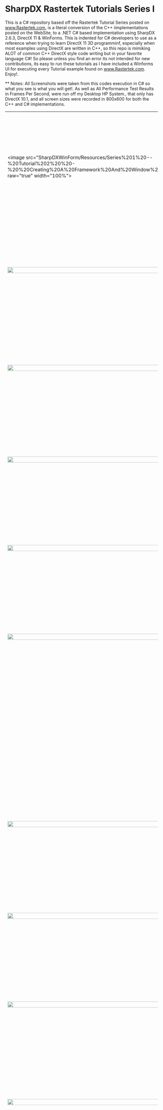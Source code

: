 # SharpDX Rastertek Tutorials Series I
This is a C# repository based off the Rastertek Tutorial Series posted on www.Rastertek.com, is a literal conversion of the C++ iimplementations posted on the WebSite, to a .NET C# based implementation using SharpDX 2.6.3, DirectX 11 &amp; WinForms. 
This is indented for C# developers to use as a reference when trying to learn DirectX 11 3D programminf, especially when most examples using DirectX are written in C++, so this repo is mimiking ALOT of common C++ DirectX style code writing but in your favorite language C#! So please unless you find an error its not intended for new contributions, its easy to run these tutorials as I have included a Winforms UI for executing every Tutorial example found on www.Rastertek.com. Enjoy!.


** Notes:  All Screenshots were taken from this codes execution in C# so what you see is what you will get!. As well as All Performance Test Results in Frames Per Second, were run off my Desktop HP System., that only has DirectX 10.1, and all screen sizes were recorded in 800x600 for both the C++ and C# implementations.

<table><tr><td width="40%">


<image src="SharpDXWinForm/Resources/Series%201%20--%20Tutorial%202%20%20-%20%20Creating%20A%20Framework%20And%20Window%20Sm.png?raw="true" width="100%"></td><td valign="top"><h4>
Tutorial 2: Creating a Framework and Window
</h4><i>
-   278 lines   - (C++: 0 FPS C#: 0 FPS)
</i><br /><p>
This Tutorial just displays a blank Black screen for only 1 second, since its only a borderless Windows Form.
</p></td></tr>


<tr><td width="40%">
<image src="SharpDXWinForm/Resources/Series%201%20--%20Tutorial%203%20%20-%20%20Initializing%20DirectX%2011%20Sm.png?raw="true" width="100%"></td><td valign="top"><h4>
Tutorial 3: Initializing DirectX 11.
</h4><i>
-   563 lines   - (C++: 2255 FPS C#: 2290 FPS)
</i><br /><p>
This Tutorial just displays a blank Gray screen using a Windows Form utilizing DirectX 11 in SharpDX.
</p></td></tr>


<tr><td width="40%">
<image src="SharpDXWinForm/Resources/Series%201%20--%20Tutorial%204%20%20-%20%20Buffers%2C%20Shaders%2C%20And%20HLSL%20Sm.png?raw="true" width="100%"></td><td valign="top"><h4>
Tutorial 4: Buffers, Shaders, and HLSL
</h4><i>
-   997 lines   - (C++: 1482 FPS C#: 1488 FPS)
</i><br /><p>
This Tutorial loads a green trangle using Vertex Buffers Shaders nad HLSL in SharpDX.
</p></td></tr>


<tr><td width="40%">
<image src="SharpDXWinForm/Resources/Series%201%20--%20Tutorial%205%20%20-%20%20Texturing%20Sm.png?raw="true" width="100%"></td><td valign="top"><h4>
Tutorial 5: Texturing
</h4><i>
-  1081 lines   - (C++: 1436 FPS C#: 1457 FPS)
</i><br /><p>
This tutorial loads a triangle and applied a Texture on top of it using SharpDX.
</p></td></tr>

<tr><td width="40%">
<image src="SharpDXWinForm/Resources/Series%201%20--%20Tutorial%206%20%20-%20%20Diffuse%20Lighting%20Sm.png?raw="true" width="100%"></td><td valign="top"><h4>
Tutorial 6: Diffuse Lighting
</h4><i>
-  1203 lines   - (C++: 1445 FPS C#: 1493 FPS)
</i><br /><p>
This Tutorial loads a rotating purple trangle that diffuses lighting as it rotates using SharpDX.
</p></td></tr>


<tr><td width="40%">
<image src="SharpDXWinForm/Resources/Series%201%20--%20Tutorial%207%20%20-%20%203D%20Mode%20lRendering%20Sm.png?raw="true" width="100%"></td><td valign="top"><h4>
Tutorial 7: 3D Model Rendering
</h4><i>
-  1241 lines   - (C++: 1386 FPS C#: 1400 FPS)
</i><br /><p>
This Tutorial renders a cube and rotates it on the screen using SharpDX.
</p></td></tr>


<tr><td width="40%">
</td><td valign="top"><h4>
Tutorial 8: Loading Maya 2011 Models
</h4><p>
This Tutorial Loads a Windows Form that allows you to Open an .Obj file nad it saves it out as a .txt file formatted for 3D model importing in SharpDX.
</p></td></tr>


<tr><td width="40%">
<image src="SharpDXWinForm/Resources/Series%201%20--%20Tutorial%209%20%20-%20%20Ambient%20Lighting%20Sm.png?raw="true" width="100%"></td><td valign="top"><h4>
Tutorial 9: Ambient Lighting
</h4><i>
-  1248 lines   - (C++: 1387 FPS C#: 1400 FPS)
</i><br /><p>
This Tutorial renders a cube and rotates it on the screen with ambiant lighting using SharpDX.
</p></td></tr>


<tr><td width="40%">
<image src="SharpDXWinForm/Resources/Series%201%20--%20Tutorial%2010%20-%20Specular%20Lighting%20Sm.png?raw="true" width="100%"></td><td valign="top"><h4>
Tutorial 10: Specular Lighting
</h4><i>
  1281 lines   - (C++: 1380 FPS C#: 1394 FPS)
</i><br /><p>
This Tutorial renders a cube and rotates it on the screen with specular lighting using SharpDX.
</p></td></tr>


<tr><td width="40%">
<image src="SharpDXWinForm/Resources/Series%201%20--%20Tutorial%2011%20-%202D%20Rendering%20Sm.png?raw="true" width="100%"></td><td valign="top"><h4>
Tutorial 11: 2D Rendering
</h4><i>
-  1208 lines   - (C++: 1375 FPS C#: 1395 FPS)
</i><br /><p>
This Tutorial renders simple 2D Texture on the screen using SharpDX.
</p></td></tr>


<tr><td width="40%">
<image src="SharpDXWinForm/Resources/Series%201%20--%20Tutorial%2012%20-%20Font%20Engine%20Sm.png?raw="true" width="100%"></td><td valign="top"><h4>
Tutorial 12: Font Engine
</h4><i>
-  1523 lines   - (C++: 1480 FPS C#: 1488 FPS)
</i><br /><p>
This Tutorial renders a Font object that really is an amage placed on a square vector facing the screen to display as Text using SharpDX.
</p></td></tr>


<tr><td width="40%">
<image src="SharpDXWinForm/Resources/Series%201%20--%20Tutorial%2013%20-%20Direct%20Input%20Sm.png?raw="true" width="100%"></td><td valign="top"><h4>
Tutorial 13: Direct Input
</h4><i>
-  1763 lines   - (C++: 1443 FPS C#: 1492 FPS)
</i><br /><p>
This Tutorial shows you how to utilize DirectInput, now depricated, however examples use it, so this is what we are implementing here accepting input from both the keyboard and the mouse using SharpDX. This functionality allows us to use the Arrow Keys and A for UP and Z for down & PagUp for Looking up nad PagDown for looking down, and we use this in most of the Tutorials to follow.
</p></td></tr>


<tr><td width="40%">
<image src="SharpDXWinForm/Resources/Series%201%20--%20Tutorial%2014%20-%20Direct%20Sound%20Sm.png?raw="true" width="100%"></td><td valign="top"><h4>
Tutorial 14: Direct Sound
</h4><i>
-  1111 lines   - (C++: 2267 FPS C#: 2288 FPS)
</i><br /><p>
This Tutorial shows you how to utilize DirectSound, also now depricated, however examples use it, so this is what we are implementing here playing a WAVE file using SharpDX.
</p></td></tr>


<tr><td width="40%">
<image src="SharpDXWinForm/Resources/Series%201%20--%20Tutorial%2015%20-%20FPS%20CPU%20Usage%20And%20Timers%20Sm.png?raw="true" width="100%"></td><td valign="top"><h4>
Tutorial 15: FPS, CPU Usage, and Timers
</h4><i>
-  1875 lines   - (C++: 1466 FPS C#: 1466 FPS)
</i><br /><p>
This Tutorial implementation uses the FPS Counter that is present for displaying the Frames Per Second on screen in the Rastertek tutorials, as well as the CPU Usage and the timer class using SharpDX.
</p></td></tr>


<tr><td width="40%">
<image src="SharpDXWinForm/Resources/Series%201%20--%20Tutorial%2016%20-%20Frustum%20Culling%20Sm.png?raw="true" width="100%"></td><td valign="top"><h4>
Tutorial 16: Frustum Culling
</h4><i>
-  2608 lines   - (C++: 340 FPS  C#: 343 FPS)  -  Render Count 21
</i><br /><p>
This Tutorial shows how you can keep track of the number of 3D object within your current cameras' view using SharpDX. The above FPS statisics was rendered with 21 objects showing on screen.
</p></td></tr>


<tr><td width="40%">
<image src="SharpDXWinForm/Resources/Series%201%20--%20Tutorial%2017%20-%20MultiTexturing%20And%20TextureArrays%20Sm.png?raw="true" width="100%"></td><td valign="top"><h4>
Tutorial 17: Multitexturing and Texture Arrays 
</h4><i>
-  1409 lines   - (C++: 975 FPS  C#: 962 FPS)
</i><br /><p>
This Tutorial shows how to layer multiple textures on top of each other on a 3D Object using SharpDX.
</p></td></tr>


<tr><td width="40%">
<image src="SharpDXWinForm/Resources/Series%201%20--%20Tutorial%2018%20-%20Light%20Maps%20Sm.png?raw="true" width="100%"></td><td valign="top"><h4>
Tutorial 18: Light Maps
</h4><i>
-  1357 lines - (C++: 953 FPS C#: 960 FPS)
</i><br /><p>
This Tutorial uses a Blended Image that looks like a circle with light blending towards the center or the circel, and with that texture, applies the lighting effect through HLSL against a flat square giving the effect of a Sphere using SharpDX.
</p></td></tr>


<tr><td width="40%">
<image src="SharpDXWinForm/Resources/Series%201%20--%20Tutorial%2019%20-%20Alpha%20Mapping%20Sm.png?raw="true" width="100%"></td><td valign="top"><h4>
Tutorial 19: Alpha Mapping
</h4><i>
-  1444 lines   - (C++: 828 FPS  C#: 838 FPS)
</i><br /><p>
This Tutorial uses Alpha blending meaning that two Textures are blended together along a 3D objects verticies using SharpDX.
</p></td></tr>


<tr><td width="40%">
<image src="SharpDXWinForm/Resources/Series%201%20--%20Tutorial%2020%20-%20Bump%20Mapping%20Sm.png?raw="true" width="100%"></td><td valign="top"><h4>
Tutorial 20: Bump Mapping
</h4><i>
-  1691 lines   - (C++: 962 FPS  C#: 975 FPS)
</i><br /><p>
This Tutorial uses a Texture for placing an edge effect and how lighting reflects against those edges on a 3D rotating cube using SharpDX.
</p></td></tr>


<tr><td width="40%">
<image src="SharpDXWinForm/Resources/Series%201%20--%20Tutorial%2021%20-%20Specular%20Mapping%20Sm.png?raw="true" width="100%"></td><td valign="top"><h4>
Tutorial 21: Specular Mapping
</h4><i>
-  1785 lines   - (C++: 840 FPS  C#: 852 FPS)
</i><br /><p>
This Tutorial uses a Texture map that following the edges of the cubes smaller squares and the bulging for each small square on a rotating 3D Cube using SharpDX.
</p></td></tr>


<tr><td width="40%">
<image src="SharpDXWinForm/Resources/Series%201%20--%20Tutorial%2022%20-%20Render%20To%20Texture%20Sm.png?raw="true" width="100%"></td><td valign="top"><h4>
Tutorial 22: Render to Texture
</h4><i>
-  2391 lines   - (C++: 480 FPS  C#: 485 FPS)
</i><br /><p>
This Tutorial introduces an important but expensive concept of drawing a rendered 3D object in a small window on the scree using SharpDX.
</p></td></tr>


<tr><td width="40%">
<image src="SharpDXWinForm/Resources/Series%201%20--%20Tutorial%2023%20-%20Fog%20Sm.png?raw="true" width="100%"></td><td valign="top"><h4>
Tutorial 23: Fog
</h4><i>
-  2391 lines   - (C++: 480 FPS  C#: 485 FPS)
</i><br /><p>
This Tutorial uses an old technique that used to be used to make distant objects dissapear, in this case we have a rotating cube amist a fog cloud and disappearing in the back sides using SharpDX.
</p></td></tr>


<tr><td width="40%">
<image src="SharpDXWinForm/Resources/Series%201%20--%20Tutorial%2024%20-%20Clipping%20Planes%20Sm.png?raw="true" width="100%"></td><td valign="top"><h4>
Tutorial 24: Clipping Planes
</h4><i>
-  1450 lines   - (C++: 1424 FPS C#: 1440 FPS)
</i><br /><p>
This Tutorial demonstrates how you omit a certain section of a 3D object from within the cameras view using SharpDX.
</p></td></tr>


<tr><td width="40%">
<image src="SharpDXWinForm/Resources/Series%201%20--%20Tutorial%2025%20-%20Texture%20Translation%20Sm.png?raw="true" width="100%"></td><td valign="top"><h4>
Tutorial 25: Texture Translation
</h4><i>
-  1488 lines   - (C++: 1448 FPS C#: 1455 FPS)
</i><br /><p>
This Tutorial shows how a texture can me moved or translated across an existing 3D object's surface using SharpDX.
</p></td></tr>


<tr><td width="40%">
<image src="SharpDXWinForm/Resources/Series%201%20--%20Tutorial%2026%20-%20Transparency%20Sm.png?raw="true" width="100%"></td><td valign="top"><h4>
Tutorial 26: Transparency
</h4><i>
-  1804 lines   - (C++: 878 FPS  C#: 888 FPS)
</i><br /><p>
This Tutorial shows how a texture can me set to a level of transparency using SharpDX.
</p></td></tr>


<tr><td width="40%">
<image src="SharpDXWinForm/Resources/Series%201%20--%20Tutorial%2027%20-%20Reflection%20Projective%20Texturing%20Sm.png?raw="true" width="100%"></td><td valign="top"><h4>
Tutorial 27: Reflection (Projective Texturing)
</h4><i>
-  1933 lines   - (C++: 514 FPS  C#: 520 FPS)
</i><br /><p>
This Tutorial shows a 3D Cube is projected and rendered as a reflection against another 3D Object using SharpDX.
</p></td></tr>


<tr><td width="40%">
<image src="SharpDXWinForm/Resources/Series%201%20--%20Tutorial%2028%20-%20Screen%20Fades%20Sm.png?raw="true" width="100%"></td><td valign="top"><h4>
Tutorial 28: Screen Fades
</h4><i>
-  2219 lines   - (C++: 1410 FPS C#: 1410 FPS)
</i><br /><p>
This Tutorial blends a 3D Cube for 4 seconds until its full intensity on the screen using SharpDX.
</p></td></tr>


<tr><td width="40%">
<image src="SharpDXWinForm/Resources/Series%201%20--%20Tutorial%2029%20-%20Water%20Sm.png?raw="true" width="100%"></td><td valign="top"><h4>
Tutorial 29: Water
</h4><i>
-  2667 lines   - (C++: 277 FPS  C#: 275 FPS)
</i><br /><p>
This Tutorial creates a small ripple effect of water in a concrete bath also displaying the relflections of nearby objects and the refracting of those reflections in the rippling water using SharpDX.
</p></td></tr>


<tr><td width="40%">
<image src="SharpDXWinForm/Resources/Series%201%20--%20Tutorial%2030%20-%20Multiple%20Point%20Lights%20Sm.png?raw="true" width="100%"></td><td valign="top"><h4>
Tutorial 30: Multiple Point Lights
</h4><i>
-  1628 lines   - (C++: 1210 FPS C#: 1220 FPS)
</i><br /><p>
This Tutorial shows how multiple different coloured lights are displayed up against a 3D Floor object using SharpDX.
</p></td></tr>


<tr><td width="40%">
<image src="SharpDXWinForm/Resources/Series%201%20--%20Tutorial%2031%20-%203D%20Sound%20Sm.png?raw="true" width="100%"></td><td valign="top"><h4>
Tutorial 31: 3D Sound
</h4><i>
-  1026 lines   - (C++: 2256 FPS C#: 2290 FPS)
</i><br /><p>
This Tutorial demonstrates a looping WAV file that is rotated around the listener and this works on Surround sound speakers that is connected to your PC as well using SharpDX and DirectSound.
</p></td></tr>


<tr><td width="40%">
<image src="SharpDXWinForm/Resources/Series%201%20--%20Tutorial%2032%20-%20Glass%20And%20Ice%20Sm.png?raw="true" width="100%"></td><td valign="top"><h4>
Tutorial 32: Glass and Ice
</h4><i>
-  1888 lines   - (C++: 381 FPS  C#: 377 FPS)
</i><br /><p>
This Tutorial uses a multitude of techniques to ahcieve this effect where a rotating 3D Cube is placed behind a Green glass pane that perturbs the shape and colour of the Cube with a level of transparency using SharpDX.
</p></td></tr>


<tr><td width="40%">
<image src="SharpDXWinForm/Resources/Series%201%20--%20Tutorial%2033%20-%20Fire%20Sm.png?raw="true" width="100%"></td><td valign="top"><h4>
Tutorial 33: Fire
</h4><i>
-  1511 lines   - (C++: 895 FPS  C#: 892 FPS)
</i><br /><p>
This Tutorial uses multiple Textures that are translated along a flat rectangle with alpha blending which gives us the effect of moving Fire using SharpDX.
</p></td></tr>


<tr><td width="40%">
<image src="SharpDXWinForm/Resources/Series%201%20--%20Tutorial%2034%20-%20Billboarding%20Sm.png?raw="true" width="100%"></td><td valign="top"><h4>
Tutorial 34: Billboarding
</h4><i>
-  1567 lines   - (C++: 1220 FPS C#: 1220 FPS)
</i><br /><p>
This Tutorial uses an old technique of re positioning a flat rectangle to always face the camera as the camera moves or turns using SharpDX.
</p></td></tr>


<tr><td width="40%">
<image src="SharpDXWinForm/Resources/Series%201%20--%20Tutorial%2035%20-%20Depth%20Buffer%20Sm.png?raw="true" width="100%"></td><td valign="top"><h4>
Tutorial 35: Depth Buffers
</h4><i>
-  1213 lines   - (C++: 1350 FPS C#: 1350 FPS)
</i><br /><p>
This Tutorial uses a common technique of slipping up the distance from the camera into sections of depth, of which you can implement different rendering settings for each depth section using SharpDX.
</p></td></tr>


<tr><td width="40%">
<image src="SharpDXWinForm/Resources/Series%201%20--%20Tutorial%2036%20-%20Blur%20Sm.png?raw="true" width="100%"></td><td valign="top"><h4>
Tutorial 36: Blur
</h4><i>
-  2646 lines   - (C++: 126 FPS  C#: 126 FPS)
</i><br /><p>
This Tutorial creates a Blur effect on a rotating 3D Cube. As you can See with the FramesPerSecond reported above, this is an expensive process that downsamples, or depixelates Textures and redraws them to create a Bluring effect using SharpDX.
</p></td></tr>


<tr><td width="40%">
<image src="SharpDXWinForm/Resources/Series%201%20--%20Tutorial%2037%20-%20Instancing%20Sm.png?raw="true" width="100%"></td><td valign="top"><h4>
Tutorial 37: Instancing
</h4><i>
-  1307 lines   - (C++: 1316 FPS C#: 1312 FPS)
</i><br /><p>
This Tutorial creates 4 triangles using only the verticies to create one in the vertex buffers using SharpDX.
</p></td></tr>


<tr><td width="40%">
<image src="SharpDXWinForm/Resources/Series%201%20--%20Tutorial%2038%20-%20Hardware%20Tessellation%20Sm.png?raw="true" width="100%"></td><td valign="top"><h4>
Tutorial 38: Hardware Tessellation
</h4><i>
-  1256 lines   - (C++:  745 FPS C#:  715 FPS)
</i><br /><p>
This Tutorial creates one griant trangle that is further broken down into smaller triangles, creating more surface vectors from the one trangle object using SharpDX. This is the only Tutorial that utilizes Software WARP rendering because the machine I am developeing on only supports DirectX feature level 10.1, and Hardware rendered tesselations are only supported with graphics cards supporting DirectX feature level 11.0 for processing to be done on the GPU instead of the CPU.
</p></td></tr>


<tr><td width="40%">
<image src="SharpDXWinForm/Resources/Series%201%20--%20Tutorial%2039%20-%20Particle%20Systems%20Sm.png?raw="true" width="100%"></td><td valign="top"><h4>
Tutorial 39: Particle Systems
</h4><i>
-  1565 lines   - (C++:  335 FPS C#:  435 FPS)
</i><br /><p>
This Tutorial creates particles using alpha blending, textures and ablended colour on square vector objects that are billboarded, created in a rondom position and drop from the top of the screen to the bottom, and then removed from the vertex buffers when below the screen all using SharpDX.
</p></td></tr>


<tr><td width="40%">
<image src="SharpDXWinForm/Resources/Series%201%20--%20Tutorial%2040%20-%20Shadow%20Mapping%20Sm.png?raw="true" width="100%"></td><td valign="top"><h4>
Tutorial 40: Shadow Mapping
</h4><i>
-  2205 lines  - (C++:  270 FPS C#:  270 FPS)
</i><br /><p>
This Tutorial projects a shodow from a 3D Sphere and a 3D Cube against a square floor object with a directional light setting over the scene like the sun using SharpDX.
</p></td></tr>


<tr><td width="40%">
<image src="SharpDXWinForm/Resources/Series%201%20--%20Tutorial%2041%20-%20Multiple%20Light%20Shadow%20Mapping%20Sm.png?raw="true" width="100%"></td><td valign="top"><h4>
Tutorial 41: Multiple Light Shadow Mapping
</h4><i>
-  2584 lines   - (C++:  124 FPS C#:  124 FPS)
</i><br /><p>
This Tutorial uses multiple directional light sources shining up against a 3D Sphere and 3D Cube using SharpDX.
</p></td></tr>


<tr><td width="40%">
<image src="SharpDXWinForm/Resources/Series%201%20--%20Tutorial%2042%20-%20Soft%20Shadows%20Sm.png?raw="true" width="100%"></td><td valign="top"><h4>
Tutorial 42: Soft Shadows
</h4><i>
-  3994 lines   - (C++:   55 FPS C#:  56 FPS)
</i><br /><p>
This Tutorial issistrates how the shadows being cast against a 3D Floor from the Sphere and Cube are sampled at a high resulotion in order to make the shodow shape appear smooth on the floor using SharpDX.
</p></td></tr>


<tr><td width="40%">
<image src="SharpDXWinForm/Resources/Series%201%20--%20Tutorial%2043%20-%20Projective%20Texturing%20Sm.png?raw="true" width="100%"></td><td valign="top"><h4>
Tutorial 43: Projective Texturing
</h4><i>
-  1467 lines   - (C++: 1045 FPS C#: 1058 FPS)
</i><br /><p>
This Tutorial projects a texture along a 3D Floor and up against a 3D Cube from a given point and the perspective is also translated in this projection  using SharpDX.
</p></td></tr>


<tr><td width="40%">
<image src="SharpDXWinForm/Resources/Series%201%20--%20Tutorial%2044%20-%20Projected%20Light%20Maps%20Sm.png?raw="true" width="100%"></td><td valign="top"><h4>
Tutorial 44: Projected Light Maps
</h4><i>
-  1384 lines    - (C++: 960 FPS C#:  964 FPS)
</i><br /><p>
This Tutorial projects light along a 3D Floor and up against a 3D Cube, using the shape of light being projected defined in a black and white texture using SharpDX.
</p></td></tr>


<tr><td width="40%">
<image src="SharpDXWinForm/Resources/Series%201%20--%20Tutorial%2045%20-%20Managing%20Multiple%20Shaders%20Sm.png?raw="true" width="100%"></td><td valign="top"><h4>
Tutorial 45: Managing Multiple Shaders
</h4><i>
-  2518 lines    - (C++: 1155 FPS C#: 1155 FPS)
</i><br /><p>
This Tutorial shows how you how to use more then one shader during a single execution using SharpDX.
</p></td></tr>


<tr><td width="40%">
<image src="SharpDXWinForm/Resources/Series%201%20--%20Tutorial%2046%20-%20Glow%20Sm.png?raw="true" width="100%"></td><td valign="top"><h4>
Tutorial 46: Glow
</h4><i>
-  3203 lines     - (C++:  104 FPS C#:  105 FPS)
</i><br /><p>
This Tutorial uses a complex set of HLSL Shader operations in order to create the effect of a glowing Border around a string named 'Text' using SharpDX.
</p></td></tr>


<tr><td width="40%">
<image src="SharpDXWinForm/Resources/Series%201%20--%20Tutorial%2047%20-%20Picking%20Sm.png?raw="true" width="100%"></td><td valign="top"><h4>
Tutorial 47: Picking
</h4><i>
-  2883 lines     - (C++: 1290 FPS C#: 1293 FPS)
</i><br /><p>
This Tutorial uses DirectInput for allowing you control of the mouse by moving a small bitmap representing the mouse pointer, and when clicked its tested whether or not the mouse pointer was over a 3D Sphere object or not and reports it on screen using SharpDX.
</p></td></tr>


<tr><td width="40%">
<image src="SharpDXWinForm/Resources/Series%201%20--%20Tutorial%2048%20-%20Directional%20Shadow%20Maps%20Sm.png?raw="true" width="100%"></td><td valign="top"><h4>
Tutorial 48: Directional Shadow Maps
</h4><i>
-  2300 lines     - (C++:  300 FPS C#:  300 FPS)
</i><br /><p>
This Tutorial uses two directional lights against a 3D Cube and Sphere against a 3D Floor and projects the shodows against the repective Cube or sphere beside it as the light sets like the sun using SharpDX.
</p></td></tr>


<tr><td width="40%">
<image src="SharpDXWinForm/Resources/Series%201%20--%20Tutorial%2049%20-%20Shadow%20Mapping%20And%20Transparency%20Sm.png?raw="true" width="100%"></td><td valign="top"><h4>
Tutorial 49: Shadow Mapping and Transparency
</h4><i>
-  2845 lines     - (C++:  110 FPS C#:  130 FPS)
</i><br /><p>
This Tutorial renders a beautiful tree using an array of textures and while the light sets over the tree like the sun, it projects the shodow of the tree against the 3D Fllor that is textured as well, and all leaves are individually projected as part of the trees shadow as well, and very impressive too using SharpDX.
</p></td></tr>


<tr><td width="40%">
<image src="SharpDXWinForm/Resources/Series%201%20--%20Tutorial%2050%20-%20Deferred%20Shading%20Sm.png?raw="true" width="100%"></td><td valign="top"><h4>
Tutorial 50: Deferred Shading
</h4><i>
-  2147 lines     - (C++:  240 FPS C#:  240 FPS)
</i><br /><p>
This Tutorial demonstrated a technique that is used when you want more then 8 light sources rendered on any given scene. Eight lights is a DirectX11 limitation that when using the GPU for shading, only 8 light positions can be processed realtime, so this is rendering the lighting and then as an additional step placing that rendering on a texture and placing that texture on a 3D Cube using SharpDX.
</p></td></tr>


<tr><td width="40%">
<image src="SharpDXWinForm/Resources/Series%201%20--%20Terrain%20Tutorial%201%20%20-%20%20Grid%20and%20Camera%20Movement%20Sm.png?raw="true" width="100%"></td><td valign="top"><h4>
Terrain Tutorial 1: Grid and Camera Movement
</h4><i>
-  2673 lines     - (C++:  687 FPS C#:  692 FPS)
</i><br /><p>
This Tutorial using lines, creates a large flat grid with a camera placed in front of it looking along a perspective view of the flat landscape using SharpDX.
</p></td></tr>


</table>
